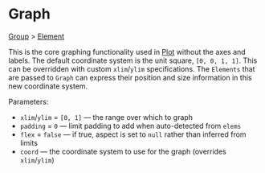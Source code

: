 # Graph

[Group](/docs/group) > [Element](/docs/element)

This is the core graphing functionality used in [Plot](/docs/plot) without the axes and labels. The default coordinate system is the unit square, `[0, 0, 1, 1]`. This can be overridden with custom `xlim`/`ylim` specifications. The `Elements` that are passed to `Graph` can express their position and size information in this new coordinate system.

Parameters:
- `xlim`/`ylim` = `[0, 1]` — the range over which to graph
- `padding` = `0` — limit padding to add when auto-detected from `elems`
- `flex` = `false` — if true, aspect is set to `null` rather than inferred from limits
- `coord` — the coordinate system to use for the graph (overrides `xlim`/`ylim`)
